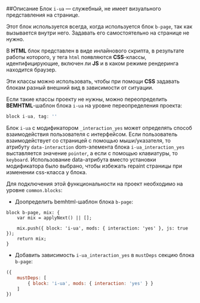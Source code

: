 ##Описание
Блок `i-ua` — служебный, не имеет визуального представления на странице.

Этот блок используется всегда, когда используется блок `b-page`, так как вызывается внутри него. Задавать его самостоятельно на странице не нужно.

В **HTML** блок представлен в виде инлайнового скрипта, в результате работы которого, у тега `html` появляются **CSS**-классы, идентифицирующие, включен ли **JS** и в каком режиме рендеринга находится браузер.

Эти классы можно использовать, чтобы при помощи **CSS** задавать блокам разный внешний вид в зависимости от ситуации.

Если такие классы проекту не нужны, можно переопределить **BEMHTML**-шаблон блока `i-ua` на уровне переопределения проекта:

```js
block i-ua, tag: ''
```

Блок `i-ua` с модификатором `_interaction_yes` может определять способ взаимодействия пользователя с интерфейсом.
Если пользователь взаимодействует со страницей с помощью мыши/указателя, то атрибуту `data-interaction` dom-элемента блока `i-ua_interaction_yes` выставляется значение `pointer`, а если с помощью клавиатуры, то `keyboard`.
Использование data-атрибута вместо установки модификатора было выбрано, чтобы избежать repaint страницы при изменении css-класса у блока.

Для подключения этой функциональности на проект необходимо на уровне `common.blocks`:

* Доопределить bemhtml-шаблон блока `b-page`:

```
block b-page, mix: {
    var mix = applyNext() || [];

    mix.push({ block: 'i-ua', mods: { interaction: 'yes' }, js: true });
    return mix;
}
```

* Добавить зависимость `i-ua_interaction_yes` в `mustDeps` секцию блока `b-page`:

```js
({
    mustDeps: [
        { block: 'i-ua', mods: { interaction: 'yes' } }
    ]
})
```
